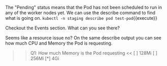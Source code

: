 The "Pending" status means that the Pod has not been scheduled to run in any of the worker nodes yet. We can use the describe command to find what is going on.
`kubectl -n staging describe pod test-pod`{{execute}}

Checkout the Events section. What can you see there?

Seems like a resource issue no? On the same describe output you can see how much CPU and Memory the Pod is requesting.

>>Q1: How much Memory is the Pod requesting <<
[ ] 128Mi
[ ] 256Mi
[*] 4Gi

